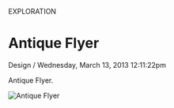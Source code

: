 <p class="type">EXPLORATION</p>

# Antique Flyer

<p class="meta">Design  /  Wednesday, March 13, 2013 12:11:22pm</p>

Antique Flyer.

![Antique Flyer](https://farooq-agent.web.app/assets/images/works/large/antique-flyer.jpg)
